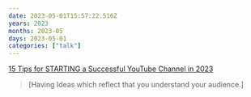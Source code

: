 ```yaml
---
date: 2023-05-01T15:57:22.516Z
years: 2023
months: 2023-05
days: 2023-05-01
categories: ["talk"]
---
```

[15 Tips for STARTING a Successful YouTube Channel in 2023](https://youtu.be/iaaatxUv4DA)

> [Having Ideas which reflect that you understand your audience.]
